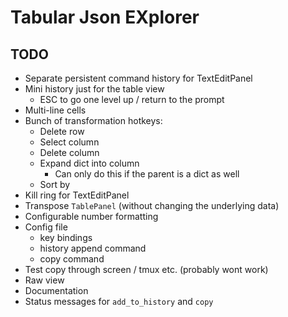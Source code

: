 # Tabular Json EXplorer

## TODO
* Separate persistent command history for TextEditPanel
* Mini history just for the table view
  * ESC to go one level up / return to the prompt
* Multi-line cells
* Bunch of transformation hotkeys:
  * Delete row
  * Select column
  * Delete column
  * Expand dict into column
    * Can only do this if the parent is a dict as well
  * Sort by
* Kill ring for TextEditPanel
* Transpose `TablePanel` (without changing the underlying data)
* Configurable number formatting
* Config file
  * key bindings
  * history append command
  * copy command
* Test copy through screen / tmux etc. (probably wont work)
* Raw view
* Documentation
* Status messages for `add_to_history` and `copy`

